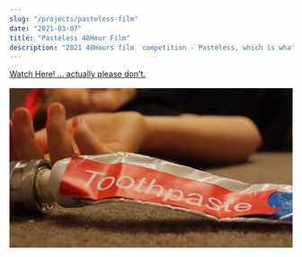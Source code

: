 ```yaml
---
slug: "/projects/pasteless-film"
date: "2021-03-07"
title: "Pasteless 48Hour Film"
description: "2021 48Hours film  competition - Pasteless, which is what happens when you use an inside joke as a film."
---
```


[Watch Here! ... actually please don't.<br><br>![The Ending:large](./ToothpasteScene.png)](https://youtu.be/FWfugmp-hoA)


